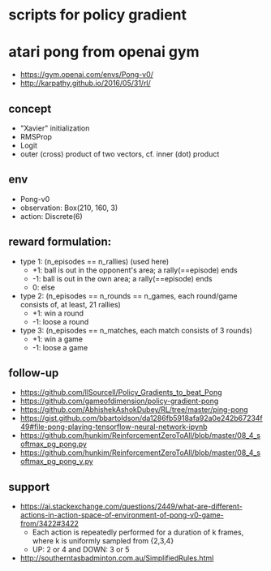 # scripts for policy gradient

# atari pong from openai gym
* https://gym.openai.com/envs/Pong-v0/
* http://karpathy.github.io/2016/05/31/rl/

## concept
* "Xavier" initialization
* RMSProp
* Logit
* outer (cross) product of two vectors, cf. inner (dot) product

## env
* Pong-v0
* observation: Box(210, 160, 3)
* action: Discrete(6)

## reward formulation:
* type 1: (n_episodes == n_rallies) (used here)
  * +1: ball is out in the opponent's area; a rally(==episode) ends
  * -1: ball is out in the own area; a rally(==episode) ends
  * 0: else
* type 2: (n_episodes == n_rounds == n_games, each round/game consists of, at least, 21 rallies)
  * +1: win a round
  * -1: loose a round
* type 3: (n_episodes == n_matches, each match consists of 3 rounds)
  * +1: win a game
  * -1: loose a game

## follow-up
* https://github.com/llSourcell/Policy_Gradients_to_beat_Pong
* https://github.com/gameofdimension/policy-gradient-pong
* https://github.com/AbhishekAshokDubey/RL/tree/master/ping-pong
* https://gist.github.com/bbartoldson/da1286fb5918afa92a0e242b67234f49#file-pong-playing-tensorflow-neural-network-ipynb
* https://github.com/hunkim/ReinforcementZeroToAll/blob/master/08_4_softmax_pg_pong.py
* https://github.com/hunkim/ReinforcementZeroToAll/blob/master/08_4_softmax_pg_pong_y.py

## support
* https://ai.stackexchange.com/questions/2449/what-are-different-actions-in-action-space-of-environment-of-pong-v0-game-from/3422#3422
  * Each action is repeatedly performed for a duration of k frames,
    where k is uniformly sampled from {2,3,4}
  * UP: 2 or 4 and DOWN: 3 or 5
* http://southerntasbadminton.com.au/SimplifiedRules.html
